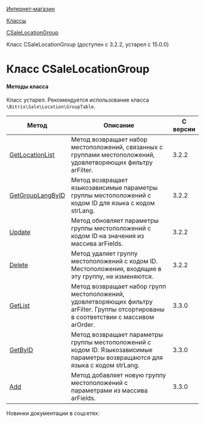 [Интернет-магазин](/api_help/sale/index.php)

[Классы](/api_help/sale/classes/index.php)

[CSaleLocationGroup](/api_help/sale/classes/csalelocationgroup/index.php)

Класс CSaleLocationGroup (доступен с 3.2.2, устарел с 15.0.0)

Класс CSaleLocationGroup
========================

#### Методы класса

Класс устарел. Рекомендуется использование класса `\Bitrix\Sale\Location\GroupTable`.

| Метод | Описание | С версии |
| --- | --- | --- |
| [GetLocationList](/api_help/sale/classes/csalelocationgroup/csalelocationgroup__getlocationlist.56a02620.php) | Метод возвращает набор местоположений, связанных с группами местоположений, удовлетворяющих фильтру arFilter. | 3.2.2 |
| [GetGroupLangByID](/api_help/sale/classes/csalelocationgroup/csalelocationgroup__getgrouplangbyid.6c40615e.php) | Метод возвращает языкозависимые параметры группы местоположений с кодом ID для языка с кодом strLang. | 3.2.2 |
| [Update](/api_help/sale/classes/csalelocationgroup/csalelocationgroup__update.c02c467b.php) | Метод обновляет параметры группы местоположений с кодом ID на значения из массива arFields. | 3.2.2 |
| [Delete](/api_help/sale/classes/csalelocationgroup/csalelocationgroup__delete.d96420be.php) | Метод удаляет группу местоположений с кодом ID. Местоположения, входящие в эту группу, не изменяются. | 3.2.2 |
| [GetList](/api_help/sale/classes/csalelocationgroup/csalelocationgroup__getlist.27441ea3.php) | Метод возвращает набор групп местоположений, удовлетворяющих фильтру arFilter. Группы отсортированы в соответствии с массивом arOrder. | 3.3.0 |
| [GetByID](/api_help/sale/classes/csalelocationgroup/csalelocationgroup__getbyid.33dc4ad9.php) | Метод возвращает параметры группы местоположений с кодом ID. Языкозависимые параметры возвращаются для языка с кодом strLang. | 3.3.0 |
| [Add](/api_help/sale/classes/csalelocationgroup/csalelocationgroup__add.3520254b.php) | Метод добавляет новую группу местоположений с параметрами из массива arFields. | 3.3.0 |

Новинки документации в соцсетях: